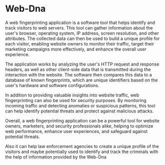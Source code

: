 # Web-Dna
A web fingerprinting application is a software tool that helps identify and track visitors to web servers. This tool can gather information about the user's browser, operating system, IP address, screen resolution, and other attributes. The collected data can then be used to build a unique profile for each visitor, enabling website owners to monitor their traffic, target their marketing campaigns more effectively, and enhance the overall user experience.

The application works by analyzing the user's HTTP request and response headers, as well as other client-side data that is transmitted during the interaction with the website. The software then compares this data to a database of known fingerprints, which are unique identifiers based on the user's hardware and software configurations.

In addition to providing valuable insights into website traffic, web fingerprinting can also be used for security purposes. By monitoring incoming traffic and detecting anomalies or suspicious patterns, this tool can help identify potential threats and protect against malicious attacks.

Overall, a web fingerprinting application can be a powerful tool for website owners, marketers, and security professionals alike, helping to optimize web performance, enhance user experiences, and safeguard against potential threats.

Also it can help law enforcement agencies to create a unique profile of the visitors and maybe potentially used to identify and track the criminals with the help of information provided by the Web-Dna
